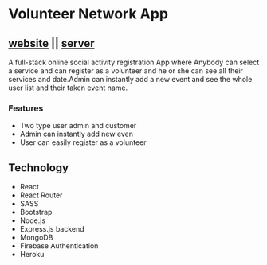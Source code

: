 # Volunteer Network App

## [website](https://volunteer-network-app.web.app/) || [server](https://github.com/smshorif52/volunteer-network-server)

A full-stack online social activity registration App where Anybody can select a service and can register as a volunteer and he or she can see all their services and date.Admin can instantly add a new event and see the whole user list and their taken event name.

### Features
- Two type user admin and customer
- Admin can instantly add  new even
- User can easily register as a volunteer

## Technology
- React
- React Router
- SASS
- Bootstrap
- Node.js
- Express.js backend
- MongoDB
- Firebase Authentication
- Heroku
